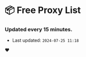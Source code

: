 # :package: Free Proxy List
### Updated every 15 minutes.

- Last updated: `2024-07-25 11:18`

:heart:

